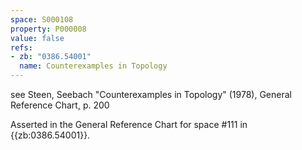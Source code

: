 ```yaml
---
space: S000108
property: P000008
value: false
refs:
- zb: "0386.54001"
  name: Counterexamples in Topology
---
```


see Steen, Seebach "Counterexamples in Topology" (1978), General Reference Chart, p. 200

Asserted in the General Reference Chart for space #111 in
{{zb:0386.54001}}.

